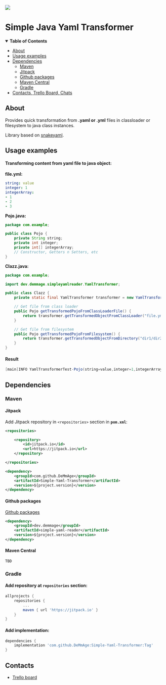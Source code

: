 [![](https://jitpack.io/v/DeMmAge/Simple-Yaml-Transformer.svg)](https://jitpack.io/#DeMmAge/Simple-Yaml-Transformer)

# Simple Java Yaml Transformer

<details open>
<summary><b>Table of Contents</b></summary>
<!-- MarkdownTOC -->

* [About](#About)
* [Usage examples](#Usage-examples)
* [Dependencies](#Dependencies)
    * [Maven](#Maven)
    * [Jitpack](#Jitpack)
    * [Github packages](#Github-packages)
    * [Maven Central](#Maven-Central)
    * [Gradle](#Gradle)
* [Contacts, Trello Board, Chats](#Contacts)

<!-- /MarkdownTOC -->
</details>

## About

Provides quick transformation from __.yaml or .yml__ files in classloader or filesystem to java class instances.

Library based on [snakeyaml](https://mvnrepository.com/artifact/org.yaml/snakeyaml).

## Usage examples

#### Transforming content from yaml file to java object:

__file.yml:__

  ```yaml
string: value
integer: 1
integerArray:
  - 1
  - 2
  - 3
```

__Pojo.java:__

```java
package com.example;

public class Pojo {
    private String string;
    private int integer;
    private int[] integerArray;
    // Constructor, Getters n Setters, etc
}
```

__Clazz.java:__

```java
package com.example;

import dev.demmage.simpleyamlreader.YamlTransformer;

public class Clazz {
    private static final YamlTransformer transformer = new YamlTransformer();

    // Get file from class loader
    public Pojo getTransformedPojoFromClassLoaderFile() {
        return transformer.getTransformedObjectFromClassLoader("file.yml", Pojo.class);
    }

    // Get file from filesystem
    public Pojo getTransformedPojoFromFilesystem() {
        return transformer.getTransformedObjectFromDirectory("dir1/dir2/file.yml", Pojo.class);
    }
}
```

#### Result

```java
[main]INFO YamlTransformerTest-Pojo(string=value,integer=1,integerArray=[1,2,3])
```

## Dependencies

### Maven

#### Jitpack

Add Jitpack repository in `<repositories>` section in __`pom.xml`__:

```xml
<repositories>

    <repository>
        <id>jitpack.io</id>
        <url>https://jitpack.io</url>
    </repository>

</repositories>
```

```xml
<dependency>
    <groupId>com.github.DeMmAge</groupId>
    <artifactId>Simple-Yaml-Transformer</artifactId>
    <version>${project.version}</version>
</dependency>
```

#### Github packages

[Github packages](https://github.com/DeMmAge?tab=packages&repo_name=Simple-Yaml-Transformer)

```xml
<dependency>
    <groupId>dev.demmage</groupId>
    <artifactId>simple-yaml-reader</artifactId>
    <version>${project.version}</version>
</dependency>
```

#### Maven Central

```xml
TBD
```

### Gradle

#### Add repository at ``repositories`` section:

```groovy
allprojects {
    repositories {
        ...
        maven { url 'https://jitpack.io' }
    }
}
```

#### Add implementation:

```groovy
dependencies {
    implementation 'com.github.DeMmAge:Simple-Yaml-Transformer:Tag'
}
```

## Contacts

* [Trello board](https://trello.com/b/sPo2h5qC)
